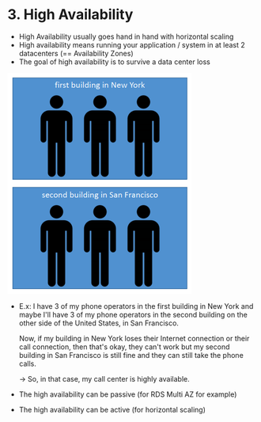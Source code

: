 # 3. High Availability

- High Availability usually goes hand in hand with horizontal scaling
- High availability means running your application / system in at least 2 datacenters (== Availability Zones)
- The goal of high availability is to survive a data center loss

![3%20High%20Availability/Untitled.png](3%20High%20Availability/Untitled.png)

- E.x: I have 3 of my phone operators in the first building in New York and maybe I'll have 3 of my phone operators in the second building on the other side of the United States, in San Francisco.

    Now, if my building in New York loses their Internet connection or their call connection, then that's okay, they can't work but my second building in San Francisco is still fine and they can still take the phone calls.

    → So, in that case, my call center is highly available.

- The high availability can be passive (for RDS Multi AZ for example)
- The high availability can be active (for horizontal scaling)